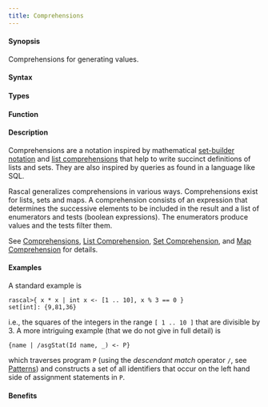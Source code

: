 ```yaml
---
title: Comprehensions
---
```


#### Synopsis

Comprehensions for generating values.

#### Syntax

#### Types

#### Function

#### Description

Comprehensions are a notation inspired by mathematical [set-builder notation](http://en.wikipedia.org/wiki/Set-builder_notation)
and [list comprehensions](http://en.wikipedia.org/wiki/List_comprehension)
that help to write succinct definitions of lists and sets. They are also inspired by queries as found in a language like SQL.

Rascal generalizes comprehensions in various ways. Comprehensions exist for lists, sets and maps. 
A comprehension consists of an expression that determines the successive elements to be included in the 
result and a list of enumerators and tests (boolean expressions). 
The enumerators produce values and the tests filter them. 

See [Comprehensions](/docs//Rascal/Expressions/Comprehensions), 
[List Comprehension](/docs//Rascal/Expressions/Values/List/Comprehension), 
[Set Comprehension](/docs//Rascal/Expressions/Values/Set/Comprehension), and
[Map Comprehension](/docs//Rascal/Expressions/Values/Map/Comprehension) for details.

#### Examples

A standard example is


```rascal-shell
rascal>{ x * x | int x <- [1 .. 10], x % 3 == 0 }
set[int]: {9,81,36}
```
i.e., the squares of the integers in the range `[ 1 .. 10 ]` that 
are divisible by 3. A more intriguing example (that we do not give in full detail) is

```rascal
{name | /asgStat(Id name, _) <- P}
```
which traverses program `P` (using the _descendant match_ operator `/`, see [Patterns](/docs//Rascal/Patterns/Node)) 
and constructs a set of all identifiers that occur on the left hand 
side of assignment statements in `P`.

#### Benefits


